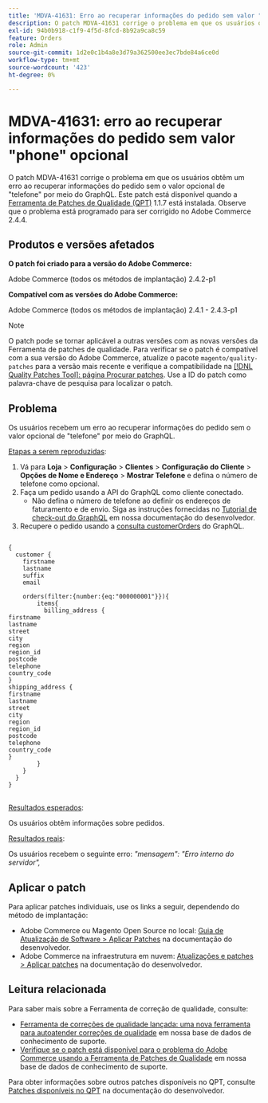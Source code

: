 ```yaml
---
title: 'MDVA-41631: Erro ao recuperar informações do pedido sem valor "phone" opcional'
description: O patch MDVA-41631 corrige o problema em que os usuários obtêm um erro ao recuperar informações do pedido sem o valor opcional de "telefone" por meio do GraphQL. Este patch está disponível quando a [Ferramenta de correções de qualidade (QPT)](/help/announcements/adobe-commerce-announcements/magento-quality-patches-released-new-tool-to-self-serve-quality-patches.md) 1.1.7 está instalada. Observe que o problema está programado para ser corrigido no Adobe Commerce 2.4.4.
exl-id: 94b0b918-c1f9-4f5d-8fcd-8b92a9ca8c59
feature: Orders
role: Admin
source-git-commit: 1d2e0c1b4a8e3d79a362500ee3ec7bde84a6ce0d
workflow-type: tm+mt
source-wordcount: '423'
ht-degree: 0%

---
```


# MDVA-41631: erro ao recuperar informações do pedido sem valor &quot;phone&quot; opcional

O patch MDVA-41631 corrige o problema em que os usuários obtêm um erro ao recuperar informações do pedido sem o valor opcional de &quot;telefone&quot; por meio do GraphQL. Este patch está disponível quando a [Ferramenta de Patches de Qualidade (QPT)](/help/announcements/adobe-commerce-announcements/magento-quality-patches-released-new-tool-to-self-serve-quality-patches.md) 1.1.7 está instalada. Observe que o problema está programado para ser corrigido no Adobe Commerce 2.4.4.

## Produtos e versões afetados

**O patch foi criado para a versão do Adobe Commerce:**

Adobe Commerce (todos os métodos de implantação) 2.4.2-p1

**Compatível com as versões do Adobe Commerce:**

Adobe Commerce (todos os métodos de implantação) 2.4.1 - 2.4.3-p1

>[!NOTE]
>
>O patch pode se tornar aplicável a outras versões com as novas versões da Ferramenta de patches de qualidade. Para verificar se o patch é compatível com a sua versão do Adobe Commerce, atualize o pacote `magento/quality-patches` para a versão mais recente e verifique a compatibilidade na [[!DNL Quality Patches Tool]: página Procurar patches](https://devdocs.magento.com/quality-patches/tool.html#patch-grid). Use a ID do patch como palavra-chave de pesquisa para localizar o patch.

## Problema

Os usuários recebem um erro ao recuperar informações do pedido sem o valor opcional de &quot;telefone&quot; por meio do GraphQL.

<u>Etapas a serem reproduzidas</u>:

1. Vá para **Loja** > **Configuração** > **Clientes** > **Configuração do Cliente** > **Opções de Nome e Endereço** > **Mostrar Telefone** e defina o número de telefone como opcional.
1. Faça um pedido usando a API do GraphQL como cliente conectado.
   * Não defina o número de telefone ao definir os endereços de faturamento e de envio. Siga as instruções fornecidas no [Tutorial de check-out do GraphQL](https://devdocs.magento.com/guides/v2.4/graphql/tutorials/checkout/checkout-customer.html) em nossa documentação do desenvolvedor.
1. Recupere o pedido usando a [consulta customerOrders](https://devdocs.magento.com/guides/v2.4/graphql/queries/customer-orders.html) do GraphQL.

<pre>
<code class="language-graphql">
{
  customer {
    firstname
    lastname
    suffix
    email

    orders(filter:{number:{eq:"000000001"}}){
        items{
          billing_address {
firstname
lastname
street
city
region
region_id
postcode
telephone
country_code
}
shipping_address {
firstname
lastname
street
city
region
region_id
postcode
telephone
country_code
}
        }
    }
  }
}
</code>
</pre>

<u>Resultados esperados</u>:

Os usuários obtêm informações sobre pedidos.

<u>Resultados reais</u>:

Os usuários recebem o seguinte erro: *&quot;mensagem&quot;: &quot;Erro interno do servidor&quot;,*

## Aplicar o patch

Para aplicar patches individuais, use os links a seguir, dependendo do método de implantação:

* Adobe Commerce ou Magento Open Source no local: [Guia de Atualização de Software > Aplicar Patches](https://devdocs.magento.com/guides/v2.4/comp-mgr/patching/mqp.html) na documentação do desenvolvedor.
* Adobe Commerce na infraestrutura em nuvem: [Atualizações e patches > Aplicar patches](https://devdocs.magento.com/cloud/project/project-patch.html) na documentação do desenvolvedor.

## Leitura relacionada

Para saber mais sobre a Ferramenta de correção de qualidade, consulte:

* [Ferramenta de correções de qualidade lançada: uma nova ferramenta para autoatender correções de qualidade](/help/announcements/adobe-commerce-announcements/magento-quality-patches-released-new-tool-to-self-serve-quality-patches.md) em nossa base de dados de conhecimento de suporte.
* [Verifique se o patch está disponível para o problema do Adobe Commerce usando a Ferramenta de Patches de Qualidade](/help/support-tools/patches-available-in-qpt-tool/check-patch-for-magento-issue-with-magento-quality-patches.md) em nossa base de dados de conhecimento de suporte.

Para obter informações sobre outros patches disponíveis no QPT, consulte [Patches disponíveis no QPT](https://devdocs.magento.com/quality-patches/tool.html#patch-grid) na documentação do desenvolvedor.
